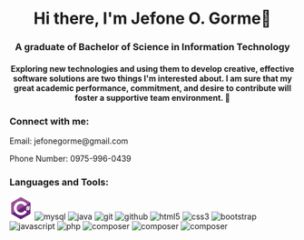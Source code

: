 <h1 align="center">Hi there, I'm Jefone O. Gorme👋</h1>
<h3 align="center">A graduate of Bachelor of Science in Information Technology</h3>
<h4 align="center">Exploring new technologies and using them to develop creative, effective software solutions are two things I'm interested about. I am sure that my great academic performance, commitment, and desire to contribute will foster a supportive team environment. 🌱</h4>

<h3 align="left">Connect with me:</h3>
<p align="left">
  Email: jefonegorme@gmail.com
</p>
<p align="left">
  Phone Number: 0975-996-0439
</p>

<h3 align="left">Languages and Tools:</h3>
<p align="left"> 
<img src="https://raw.githubusercontent.com/devicons/devicon/master/icons/csharp/csharp-original.svg" alt="csharp" width="40" height="40"/> 
<img src="https://cdn.jsdelivr.net/gh/devicons/devicon/icons/mysql/mysql-original.svg" alt="mysql" width="40" height="40"/> 
<img src="https://cdn.jsdelivr.net/gh/devicons/devicon/icons/java/java-original-wordmark.svg" alt="java" width="40" height="40"/> 
<img src="https://cdn.jsdelivr.net/gh/devicons/devicon/icons/git/git-original-wordmark.svg" alt="git" width="40" height="40"/>      
<img src="https://cdn.jsdelivr.net/gh/devicons/devicon/icons/github/github-original-wordmark.svg" alt="github" width="40" height="40"/>                
<img src="https://cdn.jsdelivr.net/gh/devicons/devicon/icons/html5/html5-original-wordmark.svg" alt="html5" width="40" height="40"/>                
<img src="https://cdn.jsdelivr.net/gh/devicons/devicon/icons/css3/css3-original-wordmark.svg" alt="css3" width="40" height="40"/>               
<img src="https://cdn.jsdelivr.net/gh/devicons/devicon/icons/bootstrap/bootstrap-plain-wordmark.svg" alt="bootstrap" width="40" height="40"/>                   
<img src="https://cdn.jsdelivr.net/gh/devicons/devicon/icons/javascript/javascript-original.svg" alt="javascript" width="40" height="40"/>                    
<img src="https://cdn.jsdelivr.net/gh/devicons/devicon/icons/php/php-plain.svg" alt="php" width="40" height="40"/>                            
<img src="https://cdn.jsdelivr.net/gh/devicons/devicon/icons/composer/composer-original.svg" alt="composer" width="40" height="40"/>
<img src="https://cdn.jsdelivr.net/gh/devicons/devicon/icons/angularjs/angularjs-original.svg" alt="composer" width="40" height="40"/>
<img src="https://cdn.jsdelivr.net/gh/devicons/devicon/icons/laravel/laravel-plain-wordmark.svg" alt="composer" width="40" height="40"/>
</p>
